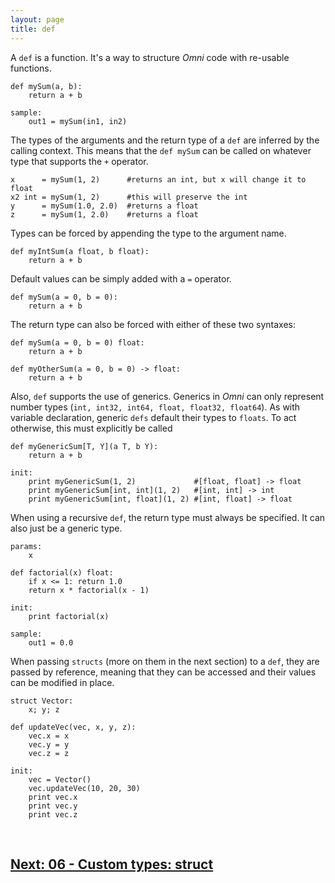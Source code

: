 ```yaml
---
layout: page
title: def
---
```


A `def` is a function. It's a way to structure *Omni* code with re-usable functions.

```
def mySum(a, b):
    return a + b

sample:
    out1 = mySum(in1, in2)
```

The types of the arguments and the return type of a `def` are inferred by the calling context. This means that the `def mySum` can be called on whatever type that supports the `+` operator.

```
x      = mySum(1, 2)      #returns an int, but x will change it to float
x2 int = mySum(1, 2)      #this will preserve the int
y      = mySum(1.0, 2.0)  #returns a float
z      = mySum(1, 2.0)    #returns a float
```

Types can be forced by appending the type to the argument name.

```
def myIntSum(a float, b float):
    return a + b
```

Default values can be simply added with a `=` operator.

```
def mySum(a = 0, b = 0):
    return a + b
```

The return type can also be forced with either of these two syntaxes:

```
def mySum(a = 0, b = 0) float:
    return a + b

def myOtherSum(a = 0, b = 0) -> float:
    return a + b
```

Also, `def` supports the use of generics. Generics in *Omni* can only represent number types (`int, int32, int64, float, float32, float64`). As with variable declaration, generic `defs` default their types to `floats`. To act otherwise, this must explicitly be called

```
def myGenericSum[T, Y](a T, b Y):
    return a + b

init:
    print myGenericSum(1, 2)             #[float, float] -> float
    print myGenericSum[int, int](1, 2)   #[int, int] -> int
    print myGenericSum[int, float](1, 2) #[int, float] -> float
```

When using a recursive `def`, the return type must always be specified. It can also just be a generic type.

```
params: 
    x

def factorial(x) float:
    if x <= 1: return 1.0
    return x * factorial(x - 1)

init:
    print factorial(x)

sample:
    out1 = 0.0
```

When passing `structs` (more on them in the next section) to a `def`, they are passed by reference, meaning that they can be accessed and their values can be modified in place.

```
struct Vector:
    x; y; z

def updateVec(vec, x, y, z):
    vec.x = x
    vec.y = y
    vec.z = z

init:
    vec = Vector()
    vec.updateVec(10, 20, 30)
    print vec.x
    print vec.y
    print vec.z
```

<br>

## [Next: 06 - Custom types: struct](06_struct.md)